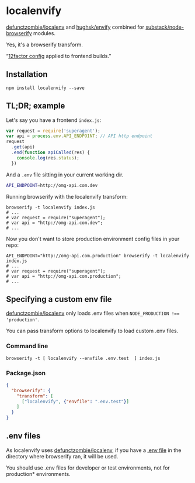 # localenvify

[defunctzombie/localenv](https://github.com/defunctzombie/localenv) and [hughsk/envify](https://github.com/hughsk/envify) combined for [substack/node-browserify](https://github.com/substack/node-browserify) modules.

Yes, it's a browserify transform.

“[12factor config](http://12factor.net/config) applied to frontend builds.”

## Installation

```shell
npm install localenvify --save
```

## TL;DR; example

Let's say you have a frontend `index.js`:

```js
var request = require('superagent');
var api = process.env.API_ENDPOINT; // API http endpoint 
request
  .get(api)
  .end(function apiCalled(res) {
    console.log(res.status);
  })
```

And a `.env` file sitting in your current working dir.

```sh
API_ENDPOINT=http://omg-api.com.dev
```

Running browserify with the localenvify transform:

```shell
browserify -t localenvify index.js
# ...
# var request = require("superagent");
# var api = "http://omg-api.com.dev";
# ...
```

Now you don't want to store production environment config files in your repo:

```shell
API_ENDPOINT="http://omg-api.com.production" browserify -t localenvify index.js 
# ...
# var request = require("superagent");
# var api = "http://omg-api.com.production";
# ...
```

## Specifying a custom env file

[defunctzombie/localenv](https://github.com/defunctzombie/localenv) only loads .env files when `NODE_PRODUCTION !== 'production'`.

You can pass transform options to localenvify to load custom .env files.

### Command line

```shell
browserify -t [ localenvify --envfile .env.test  ] index.js 
```

### Package.json

```json
{
  "browserify": {
    "transform": [
      ["localenvify", {"envfile": ".env.test"}]
    ]
  }
}
```

## .env files

As localenvify uses [defunctzombie/localenv](https://github.com/defunctzombie/localenv), if you have a [.env file](https://github.com/defunctzombie/localenv#env-files) in the directory where browserify ran, it will be used.

You should use .env files for developer or test environments, not for production* environments.
